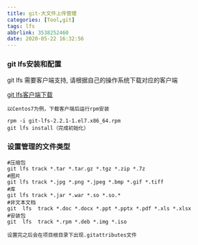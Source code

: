 ```yaml
---
title: git-大文件上传管理
categories: [Tool,git]
tags: lfs
abbrlink: 3538252460
date: 2020-05-22 16:32:56
---
```


### git lfs安装和配置

git lfs 需要客户端支持, 请根据自己的操作系统下载对应的客户端

[git lfs客户端下载](https://git-lfs.github.com/)

`以Centos7为例，下载客户端后运行rpm安装`

~~~
rpm -i git-lfs-2.2.1-1.el7.x86_64.rpm
git lfs install（完成初始化）
~~~



### 设置管理的文件类型

~~~
#压缩包
git lfs track *.tar *.tar.gz *.tgz *.zip *.7z
#图片
git lfs track *.jpg *.png *.jpeg *.bmp *.gif *.tiff
#库
git lfs track *.jar *.war *.so *.so.*
#非文本文档
git  lfs  track *.doc *.docx *.ppt *.pptx *.pdf *.xls *.xlsx
#安装包
git  lfs  track *.rpm *.deb *.img *.iso
~~~

`设置完之后会在项目根目录下出现.gitattributes文件`
